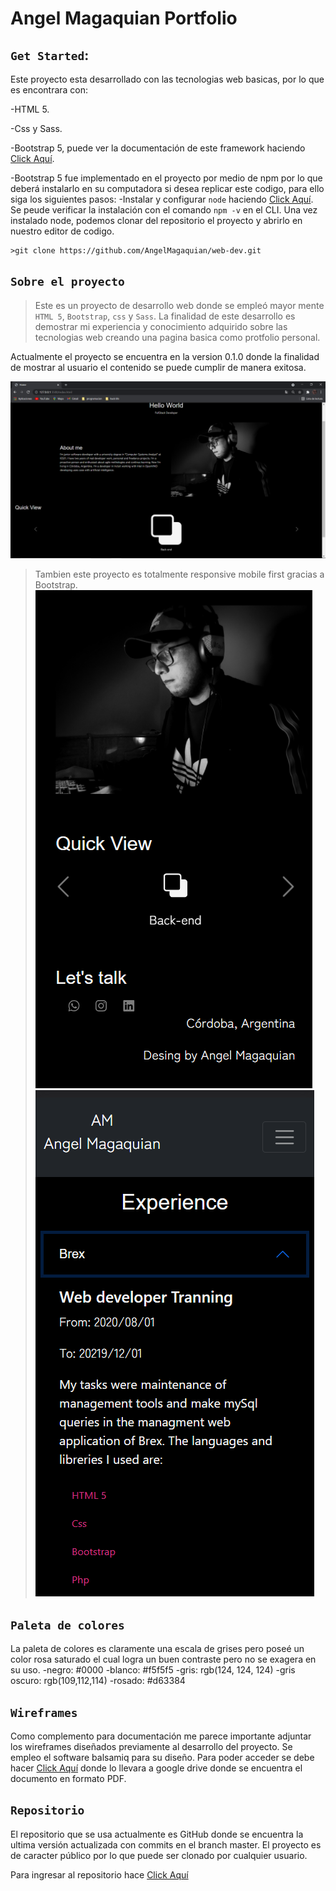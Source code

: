 # Angel Magaquian Portfolio

## `Get Started`:

Este proyecto esta desarrollado con las tecnologias web basicas, por lo que es encontrara con:

-HTML 5.

-Css y Sass.

-Bootstrap 5, puede ver la documentación de este framework haciendo [Click Aquí](https://getbootstrap.com/docs/5.0/getting-started/introduction/).

-Bootstrap 5 fue implementado en el proyecto por medio de npm por lo que deberá instalarlo en su computadora si desea replicar este codigo, para ello siga los siguientes pasos:
-Instalar y configurar `node` haciendo [Click Aquí](https://nodejs.org/en/). Se peude verificar la instalación con el comando `npm -v` en el CLI. Una vez instalado node, podemos clonar del repositorio el proyecto y abrirlo en nuestro editor de codigo.
    
    >git clone https://github.com/AngelMagaquian/web-dev.git

## `Sobre el proyecto`

>Este es un proyecto de desarrollo web donde se empleó mayor mente `HTML 5`, `Bootstrap`, `css` y `Sass`.
La finalidad de este desarrollo es demostrar mi experiencia y conocimiento adquirido sobre las tecnologias web creando una pagina basica
como protfolio personal.

Actualmente el proyecto se encuentra en la version 0.1.0 donde la finalidad de mostrar al usuario el contenido se puede cumplir de manera exitosa. 

![image](./assets/portfolio.png)

>Tambien este proyecto es totalmente responsive mobile first gracias a Bootstrap.
![image](./assets/responsive1.png)
![image](./assets/responsive2.png)

## `Paleta de colores`

La paleta de colores es claramente una escala de grises pero poseé un color rosa saturado el cual logra un buen contraste pero no se exagera en su uso.
-negro: #0000
-blanco: #f5f5f5
-gris: rgb(124, 124, 124)
-gris oscuro: rgb(109,112,114)
-rosado: #d63384

## `Wireframes`

Como complemento para documentación me parece importante adjuntar los wireframes diseñados previamente al desarrollo del proyecto. Se empleo el software balsamiq para su diseño. Para poder acceder se debe hacer [Click Aquí](https://drive.google.com/file/d/1DqDayEllOo0dxBlHxSsgOYPShR4aoVF9/view?usp=sharing) donde lo llevara a google drive donde se encuentra el documento en formato PDF.

## `Repositorio`

El repositorio que se usa actualmente es GitHub donde se encuentra la ultima versión actualizada con commits en el branch master. El proyecto es de caracter público por lo que puede ser clonado por cualquier usuario.

Para ingresar al repositorio hace [Click Aquí](https://github.com/AngelMagaquian/web-dev)
